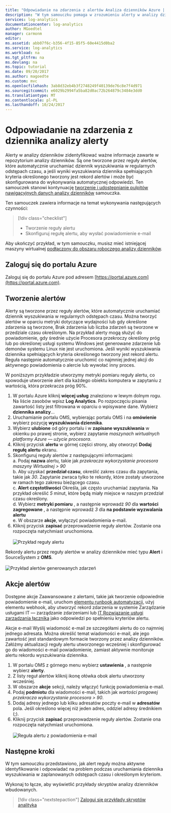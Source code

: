 ```yaml
---
title: "Odpowiadanie na zdarzenia z alertów Analiza dzienników Azure | Dokumentacja firmy Microsoft"
description: "W tym samouczku pomaga w zrozumieniu alerty w analizy dzienników do identyfikacji ważne informacje zawarte w repozytorium OMS i aktywne powiadamia użytkownika o problemy lub akcji, aby je poprawić."
services: log-analytics
documentationcenter: log-analytics
author: MGoedtel
manager: carmonm
editor: 
ms.assetid: abb07f6c-b356-4f15-85f5-60e4415d0ba2
ms.service: log-analytics
ms.workload: na
ms.tgt_pltfrm: na
ms.devlang: na
ms.topic: tutorial
ms.date: 09/20/2017
ms.author: magoedte
ms.custom: mvc
ms.openlocfilehash: 3ab8d32eb4b3f2748249f40139de76c8e7f4d971
ms.sourcegitcommit: e6029b2994fa5ba82d0ac72b264879c3484e3dd0
ms.translationtype: MT
ms.contentlocale: pl-PL
ms.lasthandoff: 10/24/2017
---
```

# <a name="respond-to-events-with-log-analytics-alerts"></a>Odpowiadanie na zdarzenia z dziennika analizy alerty
Alerty w analizy dzienników zidentyfikować ważne informacje zawarte w repozytorium analizy dzienników.  Są one tworzone przez reguły alertów, które automatycznie uruchamiać dziennik wyszukiwania w regularnych odstępach czasu, a jeśli wyniki wyszukiwania dziennika spełniających kryteria określonego tworzony jest rekord alertów i może być skonfigurowana do wykonywania automatycznej odpowiedzi.  Ten samouczek stanowi kontynuację [tworzenie i udostępnianie pulpitów nawigacyjnych danych analizy dzienników](log-analytics-tutorial-dashboards.md) samouczka.   

Ten samouczek zawiera informacje na temat wykonywania następujących czynności:

> [!div class="checklist"]
> * Tworzenie reguły alertu
> * Skonfiguruj regułę alertu, aby wysłać powiadomienie e-mail

Aby ukończyć przykład, w tym samouczku, musisz mieć istniejącej maszyny wirtualnej [podłączony do obszaru roboczego analizy dzienników](log-analytics-quick-collect-azurevm.md).  

## <a name="log-in-to-azure-portal"></a>Zaloguj się do portalu Azure
Zaloguj się do portalu Azure pod adresem [https://portal.azure.com](https://portal.azure.com). 

## <a name="create-alerts"></a>Tworzenie alertów

Alerty są tworzone przez reguły alertów, które automatycznie uruchamiać dziennik wyszukiwania w regularnych odstępach czasu.  Można tworzyć alertów w oparciu metryki dotyczące wydajności lub gdy określone zdarzenia są tworzone, Brak zdarzenia lub liczba zdarzeń są tworzone w przedziale czasu określonym.  Na przykład alerty mogą służyć do powiadomienie, gdy średnie użycie Procesora przekroczy określony próg lub po określonej usługi systemu Windows jest generowane zdarzenie lub demonów systemu Linux nie jest uruchomiona.   Jeśli wyniki wyszukiwania dziennika spełniających kryteria określonego tworzony jest rekord alertu. Reguła następnie automatycznie uruchomić co najmniej jednej akcji do aktywnego powiadomienia o alercie lub wywołać inny proces. 

W poniższym przykładzie utworzymy metryki pomiaru reguły alertu, co spowoduje utworzenie alert dla każdego obiektu komputera w zapytaniu z wartością, która przekracza próg 90%.

1. W portalu Azure kliknij **więcej usług** znaleziono w lewym dolnym rogu. Na liście zasobów wpisz **Log Analytics**. Po rozpoczęciu pisania zawartość listy jest filtrowana w oparciu o wpisywane dane. Wybierz **dziennika analizy**...
2. Uruchamianie portalu OMS, wybierając portalu OMS i na **omówienie** wybierz pozycję **wyszukiwania dziennika**.  
3. Wybierz **ulubione** od góry portalu i w **zapisane wyszukiwania** w okienku po prawej stronie, wybierz zapytanie *maszynach wirtualnych platformy Azure — użycie procesora*.  
4. Kliknij przycisk **alertu** w górnej części strony, aby otworzyć **Dodaj regułę alertu** ekranu.  
5. Skonfiguruj reguły alertów z następującymi informacjami:  
   a. Podaj **nazwa** alertu, takie jak *przekracza wykorzystanie procesora maszyny Wirtualnej > 90*  
   b. Aby uzyskać **przedział czasu**, określić zakres czasu dla zapytania, takie jak *30*.  Zapytanie zwraca tylko te rekordy, które zostały utworzone w ramach tego zakresu bieżącego czasu.  
   c. **Alert częstotliwości** Określa, jak często uruchamiać zapytania.  Na przykład określić *5* minut, które będą miały miejsce w naszym przedział czasu określony.  
   d. Wybierz **metryki pomiaru** , a następnie wprowadź *90* dla **wartości zagregowane** , a następnie wprowadź *3* dla **na podstawie wyzwalania alertu**   
   e. W obszarze **akcje**, wyłączyć powiadomienia e-mail.
6. Kliknij przycisk **zapisać** przeprowadzenie reguły alertów. Zostanie ona rozpoczęta natychmiast uruchomiona.<br><br> ![Przykład reguły alertu](media/log-analytics-tutorial-response/log-analytics-alert-01.png)

Rekordy alertu przez reguły alertów w analizy dzienników mieć typu **Alert** i SourceSystem z **OMS**.<br><br> ![Przykład alertów generowanych zdarzeń](media/log-analytics-tutorial-response/log-analytics-alert-events-01.png)  

## <a name="alert-actions"></a>Akcje alertów
Dostępne akcje Zaawansowane z alertami, takie jak tworzenie odpowiednie powiadomienie e-mail, uruchom [elementu runbook automatyzacji](../automation/automation-runbook-types.md), użyj elementu webhook, aby utworzyć rekord zdarzenia w systemie Zarządzanie usługami IT — zarządzanie zdarzeniami lub [IT Rozwiązanie usługi zarządzania łącznika](log-analytics-itsmc-overview.md) jako odpowiedzi po spełnieniu kryteriów alertu.   

Akcje e-mail Wyślij wiadomość e-mail ze szczegółami alertu do co najmniej jednego adresata. Można określić temat wiadomości e-mail, ale jego zawartość jest standardowym formacie tworzony przez analizy dzienników.  Załóżmy aktualizacji reguły alertu utworzonego wcześniej i skonfigurować go do wiadomości e-mail powiadomienie, zamiast aktywnie monitoruje alertu rekordu wyszukiwania dziennika.     

1. W portalu OMS z górnego menu wybierz **ustawienia** , a następnie wybierz **alerty**.
2. Z listy reguł alertów kliknij ikonę ołówka obok alertu utworzony wcześniej.
3. W obszarze **akcje** sekcji, należy włączyć funkcję powiadomienia e-mail.
4. Podaj **podmiotu** dla wiadomości e-mail, takich jak *wartości progowej przekracza wykorzystanie procesora > 90*.
5. Dodaj adresy jednego lub kilku adresatów poczty e-mail w **adresatów** pola.  Jeśli określono więcej niż jeden adres, oddziel adresy średnikiem (;).
6. Kliknij przycisk **zapisać** przeprowadzenie reguły alertów. Zostanie ona rozpoczęta natychmiast uruchomiona.<br><br> ![Reguła alertu z powiadomienia e-mail](media/log-analytics-tutorial-response/log-analytics-alert-02.png)

## <a name="next-steps"></a>Następne kroki
W tym samouczku przedstawiono, jak alert reguły można aktywne identyfikowanie i odpowiadać na problem podczas uruchamiania dziennika wyszukiwania w zaplanowanych odstępach czasu i określonym kryteriom.  

Wykonaj to łącze, aby wyświetlić przykłady skryptów analizy dzienników wbudowanych.  

> [!div class="nextstepaction"]
> [Zaloguj się przykłady skryptów analityka](powershell-samples.md)